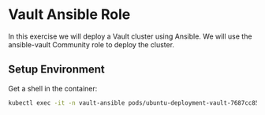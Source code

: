 Vault Ansible Role
===
In this exercise we will deploy a Vault cluster using Ansible. We will use the ansible-vault Community role to deploy the cluster.

## Setup Environment
Get a shell in the container:
``` bash
kubectl exec -it -n vault-ansible pods/ubuntu-deployment-vault-7687cc85b6-ht5fz -- /bin/bash
```
